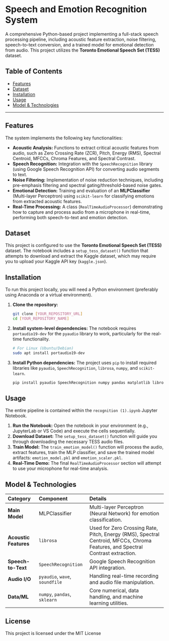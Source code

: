 

# Speech and Emotion Recognition System

A comprehensive Python-based project implementing a full-stack speech processing pipeline, including acoustic feature extraction, noise filtering, speech-to-text conversion, and a trained model for emotional detection from audio. This project utilizes the **Toronto Emotional Speech Set (TESS)** dataset.

## Table of Contents

  - [Features](#features)
  - [Dataset](#dataset)
  - [Installation](#installation)
  - [Usage](#usage)
  - [Model & Technologies](#model--technologies)
  
-----

## Features

The system implements the following key functionalities:

  * **Acoustic Analysis:** Functions to extract critical acoustic features from audio, such as Zero Crossing Rate (ZCR), Pitch, Energy (RMS), Spectral Centroid, MFCCs, Chroma Features, and Spectral Contrast.
  * **Speech Recognition:** Integration with the `SpeechRecognition` library (using Google Speech Recognition API) for converting audio segments to text.
  * **Noise Filtering:** Implementation of noise reduction techniques, including pre-emphasis filtering and spectral gating/threshold-based noise gates.
  * **Emotional Detection:** Training and evaluation of an **MLPClassifier** (Multi-layer Perceptron) using `scikit-learn` for classifying emotions from extracted acoustic features.
  * **Real-Time Processing:** A class (`RealTimeAudioProcessor`) demonstrating how to capture and process audio from a microphone in real-time, performing both speech-to-text and emotion detection.

## Dataset

This project is configured to use the **Toronto Emotional Speech Set (TESS)** dataset. The notebook includes a `setup_tess_dataset()` function that attempts to download and extract the Kaggle dataset, which may require you to upload your Kaggle API key (`kaggle.json`).

## Installation

To run this project locally, you will need a Python environment (preferably using Anaconda or a virtual environment).

1.  **Clone the repository:**

    ```bash
    git clone [YOUR_REPOSITORY_URL]
    cd [YOUR_REPOSITORY_NAME]
    ```

2.  **Install system-level dependencies:**
    The notebook requires `portaudio19-dev` for the `pyaudio` library to work, particularly for the real-time functionality.

    ```bash
    # For Linux (Ubuntu/Debian)
    sudo apt install portaudio19-dev
    ```

3.  **Install Python dependencies:**
    The project uses `pip` to install required libraries like `pyaudio`, `SpeechRecognition`, `librosa`, `numpy`, and `scikit-learn`.

    ```bash
    pip install pyaudio SpeechRecognition numpy pandas matplotlib librosa scikit-learn seaborn tqdm soundfile
    ```

## Usage

The entire pipeline is contained within the `recognition (1).ipynb` Jupyter Notebook.

1.  **Run the Notebook:** Open the notebook in your environment (e.g., JupyterLab or VS Code) and execute the cells sequentially.
2.  **Download Dataset:** The `setup_tess_dataset()` function will guide you through downloading the necessary TESS audio files.
3.  **Train Model:** The `train_emotion_model()` function will process the audio, extract features, train the MLP classifier, and save the trained model artifacts: `emotion_model.pkl` and `emotion_scaler.pkl`.
4.  **Real-Time Demo:** The final `RealTimeAudioProcessor` section will attempt to use your microphone for real-time analysis.

## Model & Technologies

| Category | Component | Details |
| :--- | :--- | :--- |
| **Main Model** | MLPClassifier | Multi-layer Perceptron (Neural Network) for emotion classification. |
| **Acoustic Features** | `librosa` | Used for Zero Crossing Rate, Pitch, Energy (RMS), Spectral Centroid, MFCCs, Chroma Features, and Spectral Contrast extraction. |
| **Speech-to-Text** | `SpeechRecognition` | Google Speech Recognition API integration. |
| **Audio I/O** | `pyaudio`, `wave`, `soundfile` | Handling real-time recording and audio file manipulation. |
| **Data/ML** | `numpy`, `pandas`, `sklearn` | Core numerical, data handling, and machine learning utilities. |

## License

This project is licensed under the MIT License
